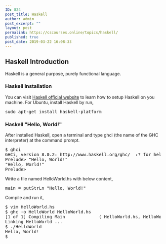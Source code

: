 ```yaml
---
ID: 824
post_title: Haskell
author: admin
post_excerpt: ""
layout: post
permalink: https://cscourses.online/topics/haskell/
published: true
post_date: 2019-03-22 16:08:33
---
```

<!DOCTYPE html>
<html>
  <head>
    <meta http-equiv="content-type" content="text/html; charset=UTF-8">
    <title></title>
  </head>
  <body>
    <h2>Haskell Introduction</h2>
    <p>Haskell is a general purpose, purely functional language.</p>
    <h3>Haskell Installation</h3>
    <p>You can visit <a href="%E2%80%9Chttps://www.haskell.org/%E2%80%9D">Haskell
        official website</a> to learn how to setup Haskell on you machine. For
      Ubuntu, install Haskell by run,</p>
    <pre>sudo apt-get install haskell-platform</pre>
    <h3>Haskell "Hello, World!"</h3>
    <p>After installed Haskell, open a terminal and type ghci (the name of the
      GHC interpreter) at the command prompt. </p>
    <pre>$ ghci
GHCi, version 8.0.2: http://www.haskell.org/ghc/  :? for help
Prelude&gt; "Hello, World!"
"Hello, World!"
Prelude&gt; 
</pre>
    <p>Write a file named HelloWorld.hs with below content,</p>
    <pre lang="haskell">main = putStrLn "Hello, World!"</pre>
    <p>Compile and run it,</p>
    <p>
    </p>
    <pre>$ vim HelloWorld.hs
$ ghc -o HelloWorld HelloWorld.hs
[1 of 1] Compiling Main             ( HelloWorld.hs, HelloWorld.o )
Linking HelloWorld ...
$ ./HelloWorld 
Hello, World!
$ 
</pre>
    
  </body>
</html>